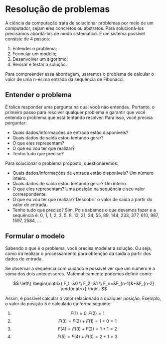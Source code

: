 # Resolução de problemas

A ciência da computação trata de solucionar problemas por meio de um computador, sejam eles concretos ou abstratos. Para solucioná-los precisamos abordá-los de modo sistemático. E um sistema possível consiste de 4 passos:

1. Entender o problema;
2. Formular um modelo;
3. Desenvolver um algoritmo;
4. Revisar e testar a solução.

Para compreender essa abordagem, usaremos o problema de calcular o valor de uma n-ésima entrada da sequência de Fibonacci.

## Entender o problema

É tolice responder uma pergunta na qual você não entendeu. Portanto, o primeiro passo para resolver qualquer problema é garantir que você entenda o problema que está tentando resolver. Para isso, você precisa perguntar:

- Quais dados/informações de entrada estão disponíveis?
- Quais dados de saída estou tentando gerar?
- O que eles representam?
- O que eu vou ter que realizar?
- Tenho tudo que preciso?

Para solucionar o problema proposto, questionaremos:

- Quais dados/informações de entrada estão disponíveis? Um número inteiro.
- Quais dados de saída estou tentando gerar? Um inteiro.
- O que eles representam? Uma posição na sequência e seu valor correspondente.
- O que eu vou ter que realizar? Descobrir o valor de saída a partir do valor de entrada.
- Tenho tudo que preciso? Sim. Pois sabemos o que devemos fazer e a sequência é: 0, 1, 1, 2, 3, 5, 8, 13, 21, 34, 55, 89, 144, 233, 377, 610, 987, 1597, 2584, ... 

## Formular o modelo

Sabendo o que é o problema, você precisa modelar a solução. Ou seja, como irá realizar o processamento para obtenção da saída a partir dos dados de entrada.

Se observar a sequência com cuidado é possível ver que um número é a soma dos dois antecessores. Matemáticamente podemos definir como:

$$
\left\{
\begin{matrix}
F_1=&0
\\
F_2=&1
\\ 
F_n=&F_{n-1}&+&F_{n-2}
\end{matrix}
\right.
$$

Assim, é possível calcular o valor relacionado a qualquer posição. Exemplo, o valor da posição 5 é calculado da forma seguinte:
1. $$F(1) = 0, F(2) = 1$$
2. $$F(3) = F(2) + F(1) = 1 + 0 = 1$$
3. $$F(4) = F(3) + F(2) = 1 + 1 = 2$$
4. $$F(5) = F(4) + F(3) = 2 + 1 = 3$$